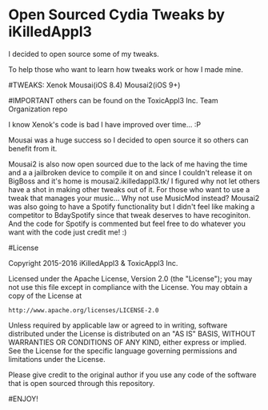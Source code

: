 # Open Sourced Cydia Tweaks by iKilledAppl3
 
 I decided to open source some of my tweaks.

 To help those who want to learn how tweaks work or how I made mine.

#TWEAKS:
Xenok
Mousai(iOS 8.4)
Mousai2(iOS 9+)


#IMPORTANT
others can be found on the ToxicAppl3 Inc. Team Organization repo 

I know Xenok's code is bad I have improved over time... :P 

Mousai was a huge success so I decided to open source it so others can benefit from it.

Mousai2 is also now open sourced due to the lack of me having the time and a a jailbroken device to compile it on and since I couldn't release it on BigBoss and it's home is mousai2.ikilledappl3.tk/ I figured why not let others have a shot in making other tweaks out of it. 
For those who want to use a tweak that manages your music... Why not use MusicMod instead? 
Mousai2 was also going to have a Spotify functionality but I didn't feel like making a competitor to BdaySpotify since that tweak deserves to have recoginiton. And the code for Spotify is commented but feel free to do whatever you want with the code just credit me! :)

#License

Copyright 2015-2016 iKilledAppl3 & ToxicAppl3 Inc.

Licensed under the Apache License, Version 2.0 (the "License");
you may not use this file except in compliance with the License.
You may obtain a copy of the License at

    http://www.apache.org/licenses/LICENSE-2.0

Unless required by applicable law or agreed to in writing, software
distributed under the License is distributed on an "AS IS" BASIS,
WITHOUT WARRANTIES OR CONDITIONS OF ANY KIND, either express or implied.
See the License for the specific language governing permissions and
limitations under the License.

Please give credit to the original author if you use any code of the software that is open sourced through this repository.

#ENJOY!

